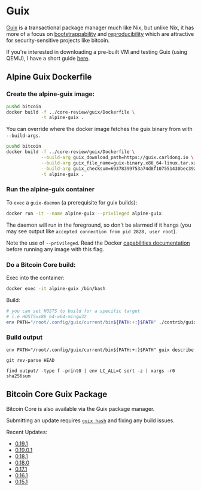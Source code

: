 # Guix

[Guix](https://www.gnu.org/software/guix/) is a transactional package manager much like Nix, but unlike Nix, it has more of a focus on [bootstrappability](https://www.gnu.org/software/guix/manual/en/html_node/Bootstrapping.html) and [reproducibility](https://www.gnu.org/software/guix/blog/tags/reproducible-builds/) which are attractive for security-sensitive projects like bitcoin.

If you're interested in downloading a pre-built VM and testing Guix (using QEMU), I have a short guide [here](vm-intro.md).

## Alpine Guix Dockerfile

### Create the alpine-guix image:

```bash
pushd bitcoin
docker build -f ../core-review/guix/Dockerfile \
             -t alpine-guix .
```

You can override where the docker image fetches the guix binary from with `--build-args`.

```bash
pushd bitcoin
docker build -f ../core-review/guix/Dockerfile \
             --build-arg guix_download_path=https://guix.carldong.io \
             --build-arg guix_file_name=guix-binary.x86_64-linux.tar.xz \
             --build-arg guix_checksum=69378399753a74d8f107551430bec3923958f6cdd1cf956851dd6e186adc9605 \
             -t alpine-guix .
```

### Run the alpine-guix container

To `exec` a `guix-daemon` (a prerequisite for guix builds):

```bash
docker run -it --name alpine-guix --privileged alpine-guix
```

The daemon will run in the foreground, so don't be alarmed if it hangs (you may see output like `accepted connection from pid 2828, user root`).

Note the use of `--privileged`. Read the Docker [capabilities documentation](https://docs.docker.com/engine/reference/run/#runtime-privilege-and-linux-capabilities) before running any image with this flag.

### Do a Bitcoin Core build:

Exec into the container:

```bash
docker exec -it alpine-guix /bin/bash
```

Build:

```bash
# you can set HOSTS to build for a specific target
# i.e HOSTS=x86_64-w64-mingw32
env PATH="/root/.config/guix/current/bin${PATH:+:}$PATH" ./contrib/guix/guix-build.sh
```

### Build output
```
env PATH="/root/.config/guix/current/bin${PATH:+:}$PATH" guix describe

git rev-parse HEAD

find output/ -type f -print0 | env LC_ALL=C sort -z | xargs -r0 sha256sum
```

## Bitcoin Core Guix Package

Bitcoin Core is also available via the Guix package manager.

Submitting an update requires [`guix hash`](https://guix.gnu.org/manual/en/html_node/Invoking-guix-hash.html#Invoking-guix-hash) and fixing any build issues. 

Recent Updates:

* [0.19.1](https://git.savannah.gnu.org/cgit/guix.git/commit/?id=90799c35bd9cadaf7c28be5ea6e41ec692d5b4a4)
* [0.19.0.1](https://git.savannah.gnu.org/cgit/guix.git/commit/?id=4730878b81a84e54408917c17f4b80e354423d61)
* [0.18.1](https://git.savannah.gnu.org/cgit/guix.git/commit/?id=1219a7cc0521e4916287acd265e50b0af2bfb336)
* [0.18.0](https://git.savannah.gnu.org/cgit/guix.git/commit/?id=bcfc54fff80ef6a11fc53c61db333a8065bbfeef)
* [0.17.1](https://git.savannah.gnu.org/cgit/guix.git/commit/?id=0a59cc6e8590fc6c2c56dc35aca5c4b558d67901)
* [0.16.1](https://git.savannah.gnu.org/cgit/guix.git/commit/?id=6f88285ab1b3a3df8fe8247db5fd92801ec477cf)
* [0.15.1](https://git.savannah.gnu.org/cgit/guix.git/commit/?id=0632c6a84d61c85e9e75a84b345853f52252f234)
